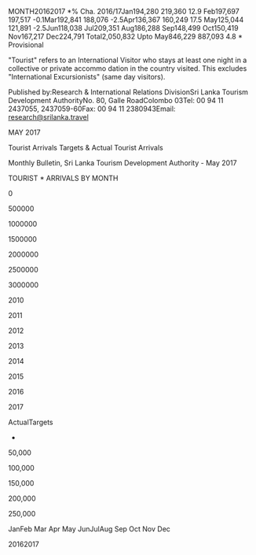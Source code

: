 MONTH20162017 *% Cha. 2016/17Jan194,280 219,360 12.9 Feb197,697 197,517 -0.1Mar192,841 188,076 -2.5Apr136,367 160,249 17.5 May125,044 121,891 -2.5Jun118,038 Jul209,351 Aug186,288 Sep148,499 Oct150,419 Nov167,217 Dec224,791 Total2,050,832 Upto May846,229 887,093 4.8 * Provisional

"Tourist" refers to an International Visitor who stays at least one night in a collective or private accommo dation in the country visited. This excludes "International Excursionists" (same day visitors).

Published by:Research & International Relations DivisionSri Lanka Tourism Development AuthorityNo. 80, Galle RoadColombo 03Tel: 00 94 11 2437055, 2437059-60Fax: 00 94 11 2380943Email: research@srilanka.travel

MAY 2017

Tourist Arrivals Targets & Actual Tourist Arrivals

Monthly Bulletin, Sri Lanka Tourism Development Authority - May 2017

TOURIST * ARRIVALS BY MONTH

0

500000

1000000

1500000

2000000

2500000

3000000

2010

2011

2012

2013

2014

2015

2016

2017

ActualTargets

-

50,000

100,000

150,000

200,000

250,000

JanFeb Mar Apr May JunJulAug Sep Oct Nov Dec

20162017